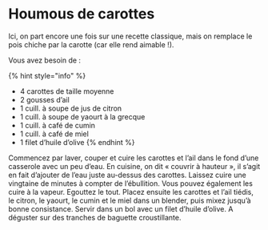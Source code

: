 # Houmous de carottes

Ici, on part encore une fois sur une recette classique, mais on remplace le pois chiche par la carotte \(car elle rend aimable !\).

Vous avez besoin de :

{% hint style="info" %}
* 4 carottes de taille moyenne
* 2 gousses d’ail
* 1 cuill. à soupe de jus de citron
* 1 cuill. à soupe  de yaourt à la grecque
* 1 cuill. à café de cumin
* 1 cuill. à café  de miel
* 1 filet d’huile d’olive
{% endhint %}

Commencez par laver, couper et cuire les carottes et l’ail dans le fond d’une casserole avec un peu d’eau. En cuisine, on dit « couvrir à hauteur », il s’agit en fait d’ajouter de l’eau juste au-dessus des carottes. Laissez cuire une vingtaine de minutes à compter de l’ébullition. Vous pouvez également les cuire à la vapeur. Egouttez le tout. Placez ensuite les carottes et l’ail tiédis, le citron, le yaourt, le cumin et le miel dans un blender, puis mixez jusqu’à bonne consistance. Servir dans un bol avec un filet d’huile d’olive. A déguster sur des tranches de baguette croustillante.

